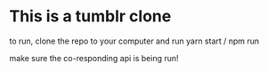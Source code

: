<h1> This is a tumblr clone </h1>
to run, clone the repo to your computer and run yarn start / npm run

make sure the co-responding api is being run!